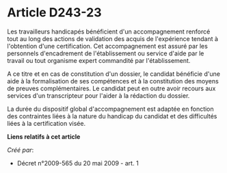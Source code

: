 # Article D243-23

Les travailleurs handicapés bénéficient d'un accompagnement renforcé tout au long des actions de validation des acquis de
l'expérience tendant à l'obtention d'une certification. Cet accompagnement est assuré par les personnels d'encadrement de
l'établissement ou service d'aide par le travail ou tout organisme expert commandité par l'établissement. 

A ce titre et en cas de constitution d'un dossier, le candidat bénéficie d'une aide à la formalisation de ses compétences et
à la constitution des moyens de preuves complémentaires. Le candidat peut en outre avoir recours aux services d'un
transcripteur pour l'aider à la rédaction du dossier. 

La durée du dispositif global d'accompagnement est adaptée en fonction des contraintes liées à la nature du handicap du
candidat et des difficultés liées à la certification visée.

**Liens relatifs à cet article**

_Créé par_:

  - Décret n°2009-565 du 20 mai 2009 - art. 1
